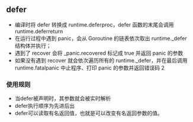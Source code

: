 ## defer
- 编译时将 defer 转换成 runtime.deferproc，defer 函数的末尾会调用 runtime.deferreturn
- 在运行过程中遇到 panic，会从 Goroutine 的链表依次取出 runtime._defer 结构体并执行；
- 遇到了 recover 会将 _panic.recovered 标记成 true 并返回 panic 的参数
- 如果没有遇到 recover 就会依次遍历所有的 runtime._defer，并在最后调用 runtime.fatalpanic 中止程序、打印 panic 的参数并返回错误码 2
### 使用规则
- 当defer被声明时，其参数就会被实时解析
- defer执行顺序为先进后出
- defer可以读取有名返回值，也就是可以改变有名返回参数的值。